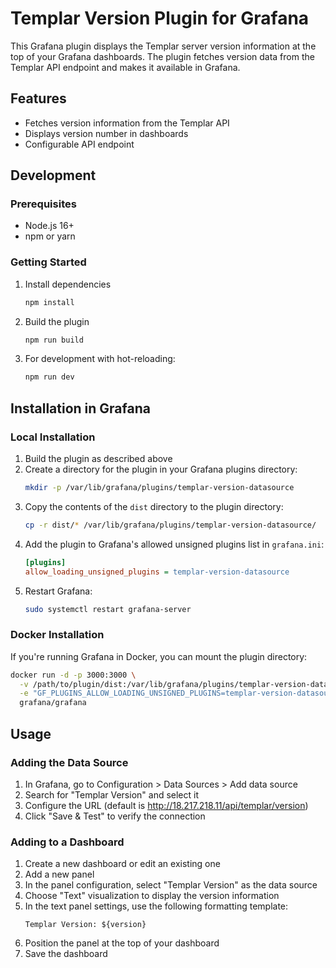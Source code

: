 # Templar Version Plugin for Grafana

This Grafana plugin displays the Templar server version information at the top of your Grafana dashboards. The plugin fetches version data from the Templar API endpoint and makes it available in Grafana.

## Features

- Fetches version information from the Templar API
- Displays version number in dashboards
- Configurable API endpoint

## Development

### Prerequisites

- Node.js 16+
- npm or yarn

### Getting Started

1. Install dependencies
   ```bash
   npm install
   ```

2. Build the plugin
   ```bash
   npm run build
   ```

3. For development with hot-reloading:
   ```bash
   npm run dev
   ```

## Installation in Grafana

### Local Installation

1. Build the plugin as described above
2. Create a directory for the plugin in your Grafana plugins directory:
   ```bash
   mkdir -p /var/lib/grafana/plugins/templar-version-datasource
   ```
3. Copy the contents of the `dist` directory to the plugin directory:
   ```bash
   cp -r dist/* /var/lib/grafana/plugins/templar-version-datasource/
   ```
4. Add the plugin to Grafana's allowed unsigned plugins list in `grafana.ini`:
   ```ini
   [plugins]
   allow_loading_unsigned_plugins = templar-version-datasource
   ```
5. Restart Grafana:
   ```bash
   sudo systemctl restart grafana-server
   ```

### Docker Installation

If you're running Grafana in Docker, you can mount the plugin directory:

```bash
docker run -d -p 3000:3000 \
  -v /path/to/plugin/dist:/var/lib/grafana/plugins/templar-version-datasource \
  -e "GF_PLUGINS_ALLOW_LOADING_UNSIGNED_PLUGINS=templar-version-datasource" \
  grafana/grafana
```

## Usage

### Adding the Data Source

1. In Grafana, go to Configuration > Data Sources > Add data source
2. Search for "Templar Version" and select it
3. Configure the URL (default is http://18.217.218.11/api/templar/version)
4. Click "Save & Test" to verify the connection

### Adding to a Dashboard

1. Create a new dashboard or edit an existing one
2. Add a new panel
3. In the panel configuration, select "Templar Version" as the data source
4. Choose "Text" visualization to display the version information
5. In the text panel settings, use the following formatting template:
   ```
   Templar Version: ${version}
   ```
6. Position the panel at the top of your dashboard
7. Save the dashboard